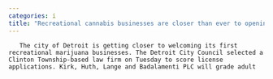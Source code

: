 ```yaml
---
categories: i
title: "Recreational cannabis businesses are closer than ever to opening in Detroit"
---
```


      
      

      
         
       The city of Detroit is getting closer to welcoming its first recreational marijuana businesses. The Detroit City Council selected a Clinton Township-based law firm on Tuesday to score license applications. Kirk, Huth, Lange and Badalamenti PLC will grade adult